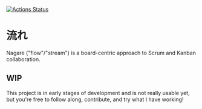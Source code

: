 [![Actions Status](https://github.com/Alanaktion/nagare/workflows/ci/badge.svg)](https://github.com/Alanaktion/nagare/actions)

# 流れ

Nagare ("flow"/"stream") is a board-centric approach to Scrum and Kanban collaboration.

## WIP

This project is in early stages of development and is not really usable yet, but you're free to follow along, contribute, and try what I have working!
